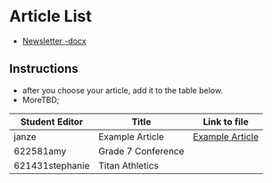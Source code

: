 # Article List
- [Newsletter -docx]()

## Instructions
- after you choose your article, add it to the table below.
- MoreTBD; 

Student Editor | Title | Link to file
--- | --- | ---
janze | Example Article | [Example Article](example.md)
622581amy | Grade 7 Conference | 
621431stephanie | Titan Athletics |
